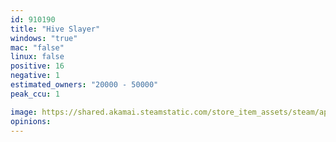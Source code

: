 ```yaml
---
id: 910190
title: "Hive Slayer"
windows: "true"
mac: "false"
linux: false
positive: 16
negative: 1
estimated_owners: "20000 - 50000"
peak_ccu: 1

image: https://shared.akamai.steamstatic.com/store_item_assets/steam/apps/910190/header.jpg?t=1603810824
opinions:
---
```

